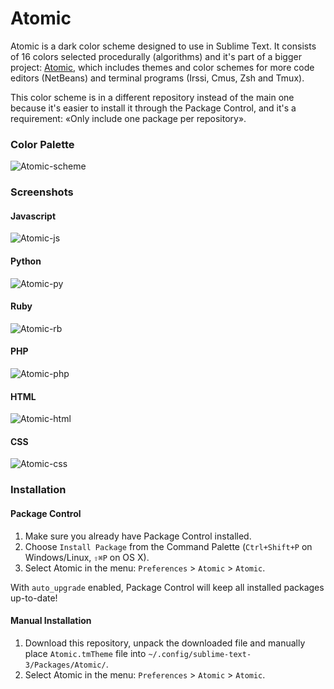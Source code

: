 # Atomic
Atomic is a dark color scheme designed to use in Sublime Text. It consists of 16 colors selected procedurally (algorithms) and it's part of a bigger project: [Atomic](https://github.com/gerardbm/Atomic), which includes themes and color schemes for more code editors (NetBeans) and terminal programs (Irssi, Cmus, Zsh and Tmux).

This color scheme is in a different repository instead of the main one because it's easier to install it through the Package Control, and it's a requirement: «Only include one package per repository».

### Color Palette

![Atomic-scheme](https://github.com/gerardbm/Sublime-Atomic-Scheme/blob/master/img/atomic-scheme.png)

### Screenshots
#### Javascript

![Atomic-js](https://github.com/gerardbm/Sublime-Atomic-Scheme/blob/master/screenshots/sublime-atomic-js.png)

#### Python

![Atomic-py](https://github.com/gerardbm/Sublime-Atomic-Scheme/blob/master/screenshots/sublime-atomic-py.png)

#### Ruby

![Atomic-rb](https://github.com/gerardbm/Sublime-Atomic-Scheme/blob/master/screenshots/sublime-atomic-rb.png)

#### PHP

![Atomic-php](https://github.com/gerardbm/Sublime-Atomic-Scheme/blob/master/screenshots/sublime-atomic-php.png)

#### HTML

![Atomic-html](https://github.com/gerardbm/Sublime-Atomic-Scheme/blob/master/screenshots/sublime-atomic-html.png)

#### CSS

![Atomic-css](https://github.com/gerardbm/Sublime-Atomic-Scheme/blob/master/screenshots/sublime-atomic-css.png)

### Installation
#### Package Control

1. Make sure you already have Package Control installed.
2. Choose `Install Package` from the Command Palette (`Ctrl+Shift+P` on Windows/Linux, `⇧⌘P` on OS X).
3. Select Atomic in the menu: `Preferences` > `Atomic` > `Atomic`.

With `auto_upgrade` enabled, Package Control will keep all installed packages up-to-date!

#### Manual Installation

1. Download this repository, unpack the downloaded file and manually place `Atomic.tmTheme` file into `~/.config/sublime-text-3/Packages/Atomic/`.
2. Select Atomic in the menu: `Preferences` > `Atomic` > `Atomic`.

